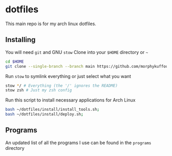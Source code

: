 # dotfiles  
This main repo is for my arch linux dotfiles.

## Installing

You will need `git` and GNU `stow`
Clone into your `$HOME` directory or `~`

```bash
cd $HOME
git clone --single-branch --branch main https://github.com/morphykuffour/dotfiles.git 
```

Run `stow` to symlink everything or just select what you want

```bash
stow */ # Everything (the '/' ignores the README)
stow zsh # Just my zsh config
```

Run this script to install necessary applications for Arch Linux

```bash
bash ~/dotfiles/install/install_tools.sh;
bash ~/dotfiles/install/deploy.sh;

```
## Programs

An updated list of all the programs I use can be found in the `programs` directory

